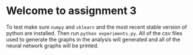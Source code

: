 # Welcome to assignment 3

To test make sure `numpy` and `sklearn` and the most recent stable version of python are installed. Then run `python experiments.py`. All of the csv files used to generate the graphs in the analysis will generated and all of the neural network graphs will be printed.
